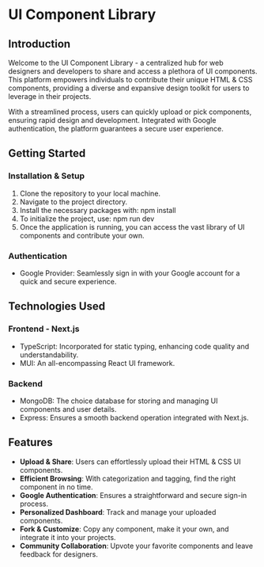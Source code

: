 # UI Component Library

## Introduction

Welcome to the UI Component Library - a centralized hub for web designers and developers to share and access a plethora of UI components. This platform empowers individuals to contribute their unique HTML & CSS components, providing a diverse and expansive design toolkit for users to leverage in their projects.

With a streamlined process, users can quickly upload or pick components, ensuring rapid design and development. Integrated with Google authentication, the platform guarantees a secure user experience.

## Getting Started

### Installation & Setup

1. Clone the repository to your local machine.
2. Navigate to the project directory.
3. Install the necessary packages with:  npm install
4. To initialize the project, use:  npm run dev
5. Once the application is running, you can access the vast library of UI components and contribute your own.

### Authentication
- Google Provider: Seamlessly sign in with your Google account for a quick and secure experience.

## Technologies Used

### Frontend - Next.js
- TypeScript: Incorporated for static typing, enhancing code quality and understandability.
- MUI: An all-encompassing React UI framework.

### Backend
- MongoDB: The choice database for storing and managing UI components and user details.
- Express: Ensures a smooth backend operation integrated with Next.js.

## Features

- **Upload & Share**: Users can effortlessly upload their HTML & CSS UI components.
- **Efficient Browsing**: With categorization and tagging, find the right component in no time.
- **Google Authentication**: Ensures a straightforward and secure sign-in process.
- **Personalized Dashboard**: Track and manage your uploaded components.
- **Fork & Customize**: Copy any component, make it your own, and integrate it into your projects.
- **Community Collaboration**: Upvote your favorite components and leave feedback for designers.


